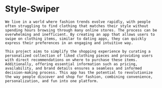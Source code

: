 # Style-Swiper

	We live in a world where fashion trends evolve rapidly, with people often struggling to find clothing that matches their style without spending hours browsing through many online stores. The process can be overwhelming and inefficient. By creating an app that allows users to swipe on clothing items, similar to dating apps, they can quickly express their preferences in an engaging and intuitive way.

	This project aims to simplify the shopping experience by curating a personalized collection of liked clothing pieces and providing users with direct recommendations on where to purchase these items. Additionally, offering essential information such as pricing, availability, and brand details ensures a seamless and informed decision-making process. This app has the potential to revolutionize the way people discover and shop for fashion, combining convenience, personalization, and fun into one platform.


